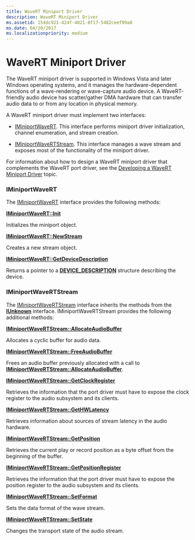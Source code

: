```yaml
---
title: WaveRT Miniport Driver
description: WaveRT Miniport Driver
ms.assetid: 154dc921-424f-4021-8f17-5482ceef99a8
ms.date: 04/20/2017
ms.localizationpriority: medium
---
```


# WaveRT Miniport Driver


The WaveRT miniport driver is supported in Windows Vista and later Windows operating systems, and it manages the hardware-dependent functions of a wave-rendering or wave-capture audio device. A WaveRT-friendly audio device has scatter/gather DMA hardware that can transfer audio data to or from any location in physical memory.

A WaveRT miniport driver must implement two interfaces:

-   [IMiniportWaveRT](/windows-hardware/drivers/ddi/portcls/nn-portcls-iminiportwavert). This interface performs miniport driver initialization, channel enumeration, and stream creation.

-   [IMiniportWaveRTStream](/windows-hardware/drivers/ddi/portcls/nn-portcls-iminiportwavertstream). This interface manages a wave stream and exposes most of the functionality of the miniport driver.

For information about how to design a WaveRT miniport driver that complements the WaveRT port driver, see the [Developing a WaveRT Miniport Driver](developing-a-wavert-miniport-driver.md) topic.

### <span id="iminiportwavert"></span><span id="IMINIPORTWAVERT"></span>IMiniportWaveRT

The [IMiniportWaveRT](/windows-hardware/drivers/ddi/portcls/nn-portcls-iminiportwavert) interface provides the following methods:

[**IMiniportWaveRT::Init**](/windows-hardware/drivers/ddi/portcls/nf-portcls-iminiportwavert-init)

Initializes the miniport object.

[**IMiniportWaveRT::NewStream**](/windows-hardware/drivers/ddi/portcls/nf-portcls-iminiportwavert-newstream)

Creates a new stream object.

[**IMiniportWaveRT::GetDeviceDescription**](/windows-hardware/drivers/ddi/portcls/nf-portcls-iminiportwavert-getdevicedescription)

Returns a pointer to a [**DEVICE\_DESCRIPTION**](/windows-hardware/drivers/ddi/wdm/ns-wdm-_device_description) structure describing the device.

### <span id="iminiportwavertstream"></span><span id="IMINIPORTWAVERTSTREAM"></span>IMiniportWaveRTStream

The [IMiniportWaveRTStream](/windows-hardware/drivers/ddi/portcls/nn-portcls-iminiportwavertstream) interface inherits the methods from the [**IUnknown**](/windows/desktop/api/unknwn/nn-unknwn-iunknown) interface. IMiniportWaveRTStream provides the following additional methods:

[**IMiniportWaveRTStream::AllocateAudioBuffer**](/previous-versions/windows/hardware/drivers/ff536744(v=vs.85))

Allocates a cyclic buffer for audio data.

[**IMiniportWaveRTStream::FreeAudioBuffer**](/previous-versions/windows/hardware/drivers/ff536745(v=vs.85))

Frees an audio buffer previously allocated with a call to [**IMiniportWaveRTStream::AllocateAudioBuffer**](/previous-versions/windows/hardware/drivers/ff536744(v=vs.85)).

[**IMiniportWaveRTStream::GetClockRegister**](/previous-versions/windows/hardware/drivers/ff536746(v=vs.85))

Retrieves the information that the port driver must have to expose the clock register to the audio subsystem and its clients.

[**IMiniportWaveRTStream::GetHWLatency**](/previous-versions/windows/hardware/drivers/ff536747(v=vs.85))

Retrieves information about sources of stream latency in the audio hardware.

[**IMiniportWaveRTStream::GetPosition**](/previous-versions/windows/hardware/drivers/ff536749(v=vs.85))

Retrieves the current play or record position as a byte offset from the beginning of the buffer.

[**IMiniportWaveRTStream::GetPositionRegister**](/previous-versions/windows/hardware/drivers/ff536752(v=vs.85))

Retrieves the information that the port driver must have to expose the position register to the audio subsystem and its clients.

[**IMiniportWaveRTStream::SetFormat**](/previous-versions/windows/hardware/drivers/ff536753(v=vs.85))

Sets the data format of the wave stream.

[**IMiniportWaveRTStream::SetState**](/previous-versions/windows/hardware/drivers/ff536756(v=vs.85))

Changes the transport state of the audio stream.

 

